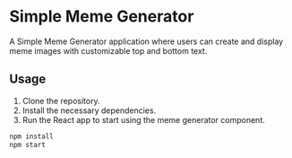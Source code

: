 # Simple Meme Generator 

A Simple Meme Generator application where users can create and display meme images with customizable top and bottom text.

## Usage

1. Clone the repository.
2. Install the necessary dependencies.
3. Run the React app to start using the meme generator component.

```bash
npm install
npm start
